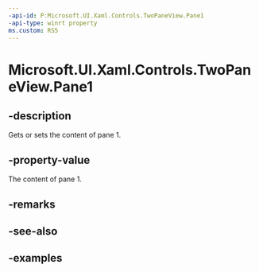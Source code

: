 ```yaml
---
-api-id: P:Microsoft.UI.Xaml.Controls.TwoPaneView.Pane1
-api-type: winrt property
ms.custom: RS5
---
```


<!-- Property syntax.
public UIElement Pane1 { get;  set; }
-->

# Microsoft.UI.Xaml.Controls.TwoPaneView.Pane1

## -description

Gets or sets the content of pane 1.

## -property-value

The content of pane 1.

## -remarks

## -see-also

## -examples

